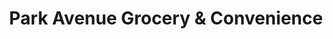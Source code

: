 ---
title: "Park Avenue Grocery & Convenience"
url: /guttenberg/park-avenue-grocery-und-convenience/
shop: Lebensmittel
---